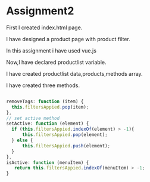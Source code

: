 # Assignment2
First I created index.html page.

I have designed a product page with product filter.

In this assignment i have used vue.js

Now,I have declared productlist variable.

I have created productlist data,products,methods array.

I have created three methods.
```vue.js

removeTags: function (item) {
  this.filtersAppied.pop(item);
},
// set active method
setActive: function (element) {
  if (this.filtersAppied.indexOf(element) > -1){
      this.filtersAppied.pop(element);
  } else {
      this.filtersAppied.push(element);
  }
},
isActive: function (menuItem) {
   return this.filtersAppied.indexOf(menuItem) > -1;
}
    
 ```
 

